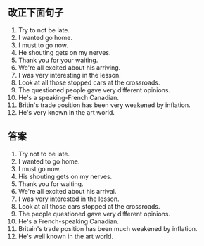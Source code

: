 ## 改正下面句子
1. Try to not be late.
2. I wanted go home.
3. I must to go now.
4. He shouting gets on my nerves.
5. Thank you for your waiting.
6. We're all excited about his arriving.
7. I was very interesting in the lesson.
8. Look at all those stopped cars at the crossroads.
9. The questioned people gave very different opinions.
10. He's a speaking-French Canadian.
11. Britin's trade position has been very weakened by inflation.
12. He's very known in the art world.

## 答案
1. Try not to be late.
2. I wanted to go home.
3. I must go now.
4. His shouting gets on my nerves.
5. Thank you for waiting.
6. We're all excited about his arrival.
7. I was very interested in the lesson.
8. Look at all those cars stopped at the crossroads.
9. The people questioned gave very different opinions.
10. He's a French-speaking Canadian.
11. Britain's trade position has been much weakened by inflation.
12. He's well known in the art world.
